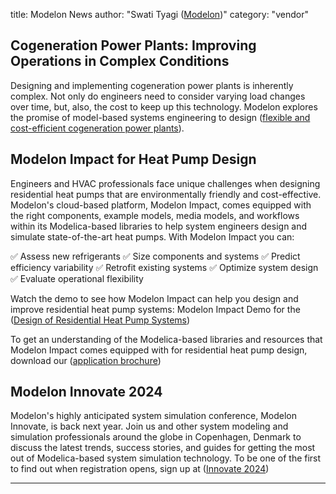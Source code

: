 title: Modelon News
author: "Swati Tyagi ([Modelon](https://www.modelon.com/ ))"
category: "vendor"

 ## Cogeneration Power Plants: Improving Operations in Complex Conditions
 
Designing and implementing cogeneration power plants is inherently complex. Not only do engineers need to consider varying load changes over time, but, also, the cost to keep up this technology. Modelon explores 
the promise of model-based systems engineering to design ([flexible and cost-efficient cogeneration power plants](https://modelon.com/blog/cogeneration-power-plants-improving-operations-in-complex-conditions/)). 
 
## Modelon Impact for Heat Pump Design

 Engineers and HVAC professionals face unique challenges when designing residential heat pumps that are environmentally friendly and cost-effective. Modelon's cloud-based platform, Modelon Impact, comes equipped with the right components, example models, media models, and workflows within its Modelica-based libraries to help system engineers design and simulate state-of-the-art heat pumps. With Modelon Impact you can:
 
✅ Assess new refrigerants
✅ Size components and systems
✅ Predict efficiency variability
✅ Retrofit existing systems
✅ Optimize system design
✅ Evaluate operational flexibility
 
Watch the demo to see how Modelon Impact can help you design and improve residential heat pump systems: Modelon Impact Demo for the ([Design of Residential Heat Pump Systems](https://www.youtube.com/watch?v=u3fvxqAmipU))

To get an understanding of the Modelica-based libraries and resources that Modelon Impact comes equipped with for residential heat pump design, download our ([application brochure](https://modelon.com/support/revolutionizing-residential-heat-pump-design-brochure/))
 
 
## Modelon Innovate 2024
 
Modelon's highly anticipated system simulation conference, Modelon Innovate, is back next year. Join us and other system modeling and simulation professionals around the globe in Copenhagen, Denmark to discuss the latest trends, success stories, and guides for getting the most out of Modelica-based system simulation technology. To be one of the first to find out when registration opens, sign up at ([Innovate 2024](https://modelon.com/innovate2024/))

---
